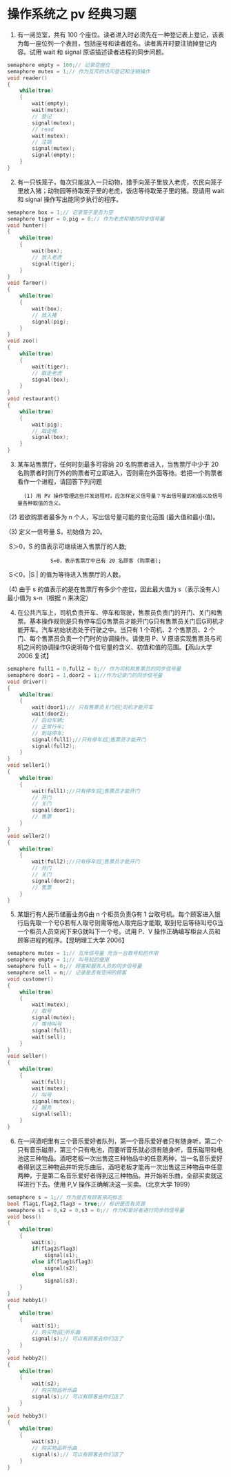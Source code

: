 # 操作系统之 pv 经典习题

1. 有一阅览室，共有 100 个座位。读者进入时必须先在一种登记表上登记，该表为每一座位列一个表目，包括座号和读者姓名。读者离开时要注销掉登记内容。试用 wait 和 signal 原语描述读者进程的同步问题。

```c
semaphore empty = 100;// 记录空座位
semaphore mutex = 1;// 作为互斥的访问登记和注销操作
void reader()
{
	while(true)
	{
		wait(empty);
		wait(mutex);
		// 登记
		signal(mutex);
		// read
		wait(mutex);
		// 注销
		signal(mutex);
		signal(empty);
	}
}
```

2. 有一只铁笼子，每次只能放入一只动物，猎手向笼子里放入老虎，农民向笼子里放入猪；动物园等待取笼子里的老虎，饭店等待取笼子里的猪。现请用 wait 和 signal 操作写出能同步执行的程序。

```c
semaphore box = 1;// 记录笼子是否为空
semaphore tiger = 0,pig = 0;// 作为老虎和猪的同步信号量
void hunter()
{
	while(true)
	{
		wait(box);
		// 放入老虎
		signal(tiger);
	}
}
void farmer()
{
	while(true)
	{
		wait(box);
		// 放入猪
		signal(pig);
	}
}
void zoo()
{
	while(true)
	{
		wait(tiger);
		// 取走老虎
		signal(box);
	}
}
void restaurant()
{
	while(true)
	{
		wait(pig);
		// 取走猪
		signal(box);
	}
}
```

3. 某车站售票厅，任何时刻最多可容纳 20 名购票者进入，当售票厅中少于 20 名购票者时则厅外的购票者可立即进入，否则需在外面等待。若把一个购票者看作一个进程，请回答下列问题

   		 (1) 用 PV 操作管理这些并发进程时，应怎样定义信号量？写出信号量的初值以及信号量各种取值的含义。

​		    (2) 若欲购票者最多为 n 个人，写出信号量可能的变化范围 (最大值和最小值)。

​		    (3) 定义一信号量 S，初始值为 20。

​				    S＞0，S 的值表示可继续进入售票厅的人数;

  				  S=0，表示售票厅中已有 20 名顾客 (购票者);

​				    S＜0，|S | 的值为等待进入售票厅的人数。

​		    (4) 由于 s 的值表示的是在售票厅有多少个座位，因此最大值为 s（表示没有人）最小值为 s-n（根据 n 来决定）



4. 在公共汽车上，司机负责开车、停车和驾驶，售票员负责门的开门、关门和售票。基本操作规则是只有停车后售票员才能开门只有售票员关门后司机才能开车。汽车初始状态处于行驶之中。当只有 1 个司机、2 个售票员、2 个门、每个售票员负责一个门时的协调操作。请使用 P、V 原语实现售票员与司机之间的协调操作说明每个信号量的含义、初值和值的范围。【燕山大学 2006 复试】

```c
semaphore full1 = 0,full2 = 0;// 作为司机和售票员的同步信号量
semaphore door1 = 1,door2 = 1;//作为记录门的同步信号量
void driver()
{
	while(true)
	{
		wait(door1);// 只有售票员关门后司机才能开车
		wait(door2);
		// 启动车辆;
		// 正常行车;
		// 到站停车;
		signal(full1);//只有停车后售票员才能开门
		signal(full2);
	}
}
void seller1()
{
	while(true)
	{
		wait(full1);//只有停车后售票员才能开门
		// 开门
		// 关门
		signal(door1);
		// 售票
	}
}
void seller2()
{
	while(true)
	{
		wait(full2);//只有停车后售票员才能开门
		// 开门
		// 关门
		signal(door2);
		// 售票
	}
}
```

5. 某银行有人民币储蓄业务由 n 个柜员负责有 1 台取号机。每个顾客进入银行后先取一个号若有人取号则需等他人取完后才能取, 取到号后等待叫号当一个柜员人员空闲下来就叫下一个号。试用 P、V 操作正确编写柜台人员和顾客进程的程序。【昆明理工大学 2006】

```c
semaphore mutex = 1;// 互斥信号量 充当一台取号机的作用
semaphore empty = 1;// 叫号机的使用
semaphore full = 0;// 顾客和服务人员的同步信号量
semaphore sell = n;// 记录是否有空闲的顾客
void customer()
{
	while(true)
	{
		wait(mutex);
		// 取号
		signal(mutex);
		// 等待叫号
		signal(full);
		wait(sell);
	}
}
void seller()
{
	while(true)
	{
		wait(full);
		wait(mutex);
		// 叫号
		signal(mutex);
		// 服务
		signal(sell);
	}
}
```

6. 在一间酒吧里有三个音乐爱好者队列，第一个音乐爱好者只有随身听，第二个只有音乐磁带，第三个只有电池，而要听音乐就必须有随身听，音乐磁带和电池这三种物品。酒吧老板一次出售这三种物品中的任意两种，当一名音乐爱好者得到这三种物品并听完乐曲后，酒吧老板才能再一次出售这三种物品中任意两种，于是第二名音乐爱好者得到这三种物品。并开始听乐曲，全部买卖就这样进行下去。使用 P,V 操作正确解决这一买卖。（北京大学 1999）

```c
semaphore s = 1;// 作为是否有顾客来的标志
bool flag1,flag2,flag3 = true;// 标识是否有资源
semaphore s1 = 0,s2 = 0,s3 = 0;// 作为和爱好者进行同步的信号量
void boss()
{
	while(true)
	{
		wait(s);
		if(flag2&flag3)
			signal(s1);
		else if(flag1&flag3)
			signal(s2); 
		else
			signal(s3); 
	}
}
void hobby1()
{
	while(true)
	{
		wait(s1);
		// 购买物品听乐曲
		signal(s);// 可以有顾客去你们店了
	}
}
void hobby2()
{
	while(true)
	{
		wait(s2);
		// 购买物品听乐曲
		signal(s);// 可以有顾客去你们店了
	}
}
void hobby3()
{
	while(true)
	{
		wait(s3);
		// 购买物品听乐曲
		signal(s);// 可以有顾客去你们店了
	}
}
```

